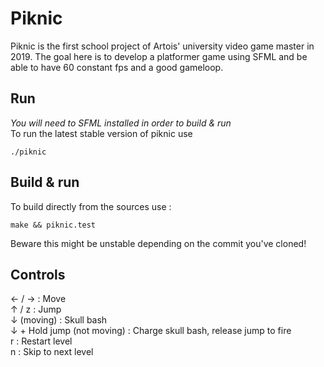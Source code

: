 # Piknic

Piknic is the first school project of Artois' university video game master in 2019. The goal here is to develop a platformer game using SFML and be able to have 60 constant fps and a good gameloop.

## Run

*You will need to SFML installed in order to build & run*  
To run the latest stable version of piknic use

```shell
./piknic
```

## Build & run

To build directly from the sources use :

``` shell
make && piknic.test
```

Beware this might be unstable depending on the commit you've cloned! 

## Controls

← / → : Move  
↑ / z : Jump  
↓ (moving) : Skull bash  
↓ + Hold jump (not moving) : Charge skull bash, release jump to fire  
r : Restart level  
n : Skip to next level
